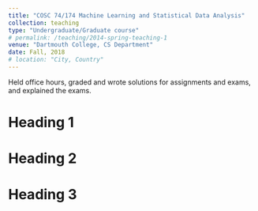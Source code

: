```yaml
---
title: "COSC 74/174 Machine Learning and Statistical Data Analysis"
collection: teaching
type: "Undergraduate/Graduate course"
# permalink: /teaching/2014-spring-teaching-1
venue: "Dartmouth College, CS Department"
date: Fall, 2018
# location: "City, Country"
---
```


Held office hours, graded and wrote solutions for assignments and exams, and explained the exams.

Heading 1
======

Heading 2
======

Heading 3
======